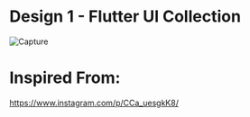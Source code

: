 # Design 1 - Flutter UI Collection

![Capture]([https://github.com/aanaahitaa/CodeToInspire_RealEstateGuideApp/episode_1_design.jpg](https://raw.githubusercontent.com/aanaahitaa/CodeToInspire_RealEstateGuideApp/refs/heads/main/episode_1_design.jpg))

# Inspired From:

https://www.instagram.com/p/CCa_uesgkK8/
